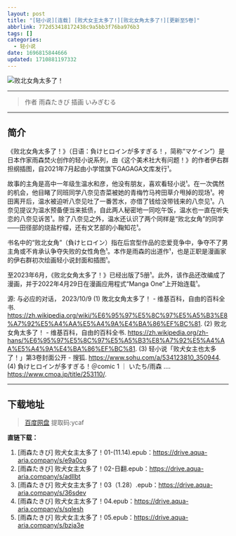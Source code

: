 ```yaml
---
layout: post
title: "[轻小说][连载] [败犬女主太多了!][败北女角太多了!][更新至5卷]"
abbrlink: 772d53418172438c9a5bb3f76ba976b3
tags: []
categories:
  - 轻小说
date: 1696815844666
updated: 1710881197332
---
```


![败北女角太多了！](https://img.20000207.xyz/file/275ec6aa75466f3121466.png)

***

> 作者
> 雨森たきび
> 插画
> いみぎむる

***

## 简介

《败北女角太多了！》（日语：負けヒロインが多すぎる！，简称“マケイン”）是日本作家雨森焚火创作的轻小说系列，由《这个美术社大有问题！》的作者伊右群担纲插图，自2021年7月起由小学馆旗下GAGAGA文库发行¹。

故事的主角是高中一年级生温水和彦，他没有朋友，喜欢看轻小说¹。在一次偶然的机会，他目睹了同班同学八奈见杏菜被她的青梅竹马袴田草介甩掉的现场¹。袴田离开后，温水被迫听八奈见吐了一番苦水，亦借了钱给没带钱来的八奈见¹。八奈见提议为温水预备便当来抵债，自此两人秘密地一同吃午饭，温水也一直在听失恋的八奈见诉苦¹。除了八奈见之外，温水还认识了两个同样是“败北女角”的同学——田径部的烧盐柠檬，还有文艺部的小鞠知花¹。

书名中的“败北女角”（負けヒロイン）指在后宫型作品的恋爱竞争中，争夺不了男主角或不肯承认争夺失败的女性角色¹。本作是雨森的出道作¹，也是正职是漫画家的伊右群初次绘画轻小说封面和插图¹。

至2023年6月，《败北女角太多了！》已经出版了5册¹。此外，该作品还改编成了漫画，并于2022年4月29日在漫画应用程式“Manga One”上开始连载¹。

源: 与必应的对话， 2023/10/9
(1) 敗北女角太多了！ - 维基百科，自由的百科全书. <https://zh.wikipedia.org/wiki/%E6%95%97%E5%8C%97%E5%A5%B3%E8%A7%92%E5%A4%AA%E5%A4%9A%E4%BA%86%EF%BC%81>.
(2) 败北女角太多了！ - 维基百科，自由的百科全书. <https://zh.wikipedia.org/zh-hans/%E6%95%97%E5%8C%97%E5%A5%B3%E8%A7%92%E5%A4%AA%E5%A4%9A%E4%BA%86%EF%BC%81>.
(3) 轻小说「败犬女主也太多了！」第3卷封面公开 - 搜狐. <https://www.sohu.com/a/534123810_350944>.
(4) 負けヒロインが多すぎる！＠comic 1 ｜ いたち/雨森 .... <https://www.cmoa.jp/title/253110/>.

***

## 下载地址

> [百度网盘](https://pan.baidu.com/s/1O3SxB0SsKMzqO2KUa90GXA?pwd=ycaf)
> 提取码:ycaf

**直链下载：**

1. \[雨森たきび] 败犬女主太多了！01-(11.14).epub：<https://drive.aqua-aria.company/s/e9a0cg>
2. \[雨森たきび] 败犬女主太多了！02-日翻.epub：<https://drive.aqua-aria.company/s/adllbt>
3. \[雨森たきび] 败犬女主太多了！03（1.28）.epub：<https://drive.aqua-aria.company/s/36sdev>
4. \[雨森たきび] 败犬女主太多了！04.epub：<https://drive.aqua-aria.company/s/sqlesh>
5. \[雨森たきび] 败犬女主太多了！05.epub：<https://drive.aqua-aria.company/s/bzja3e>
